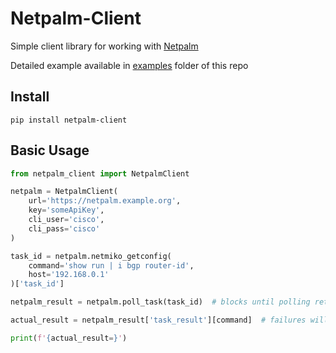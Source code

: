 # Netpalm-Client

Simple client library for working with [Netpalm](https://github.com/tbotnz/netpalm)

Detailed example available in [examples](https://github.com/wrgeorge1983/netpalm-client/tree/master/example) folder of this repo


## Install
```
pip install netpalm-client
```

## Basic Usage

```python
from netpalm_client import NetpalmClient

netpalm = NetpalmClient(
    url='https://netpalm.example.org',
    key='someApiKey',
    cli_user='cisco',
    cli_pass='cisco'
)

task_id = netpalm.netmiko_getconfig(
    command='show run | i bgp router-id',
    host='192.168.0.1'
)['task_id']

netpalm_result = netpalm.poll_task(task_id)  # blocks until polling returns either completion or failure

actual_result = netpalm_result['task_result'][command]  # failures will have a 'task_errors' key, but not a 'task_result' key.

print(f'{actual_result=}')
```